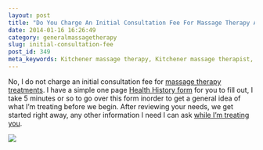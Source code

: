```yaml
---
layout: post
title: "Do You Charge An Initial Consultation Fee For Massage Therapy Appointments?"
date: 2014-01-16 16:26:49
category: generalmassagetherapy
slug: initial-consultation-fee
post_id: 349
meta_keywords: Kitchener massage therapy, Kitchener massage therapist, massage therapist Kitchener , massage therapy Kitchener, Kitchener registered massage therapy, Kitchener registered massage therapist, registered massage therapist Kitchener , registered massage therapy Kitchener, Deep tissue massage, massage, sports massage, Kitchener sports massage, massage therapy, massage therapist, registered massage therapist, registered massage therapy, fee, fees, consultation fee
---
```

<p>No, I do not charge an initial consultation fee for <a href="{{site.url}}/clinic-information/index.html">massage therapy treatments</a>. I have a simple one page <a title="Massage Therapy Health History Form" href="{{site.url}}/wp-content/uploads/2014/01/Health-History.pdf">Health History form</a> for you to fill out, I take 5 minutes or so to go over this form inorder to get a general idea of what I’m treating before we begin. After reviewing your needs, we get started right away, any other information I need I can ask <a href="{{site.url}}/clinic-information/index.html">while I’m treating you</a>.

<div class="entry-image">
	<a href="https://www.youtube.com/watch?v=br953TUGKxs" data-lightbox="iframe">
	<img src="https://img.youtube.com/vi/br953TUGKxs/0.jpg" frameborder="0">
	</a>
</div>
